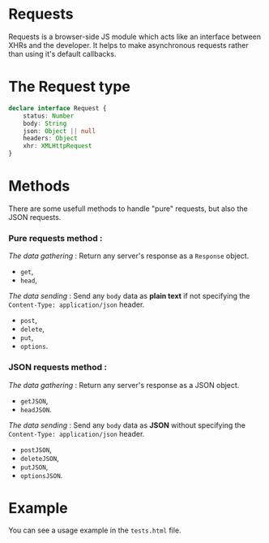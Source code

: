 # Requests
Requests is a browser-side JS module which acts like an interface between XHRs and the developer. It helps to make asynchronous requests rather than using it's default callbacks.

# The Request type
```ts
declare interface Request {
    status: Number
    body: String
    json: Object || null
    headers: Object
    xhr: XMLHttpRequest
}
```

# Methods
There are some usefull methods to handle "pure" requests, but also the JSON requests.

### Pure requests method :
*The data gathering* : Return any server's response as a ``Response`` object.
-   ``get``,
-   ``head``,

*The data sending* : Send any ``body`` data as **plain text** if not specifying the ``Content-Type: application/json`` header.
-   ``post``,
-   ``delete``,
-   ``put``,
-   ``options``.

### JSON requests method :
*The data gathering* : Return any server's response as a JSON object.
-   ``getJSON``,
-   ``headJSON``.

*The data sending* : Send any ``body`` data as **JSON** without specifying the ``Content-Type: application/json`` header.
-   ``postJSON``,
-   ``deleteJSON``,
-   ``putJSON``,
-   ``optionsJSON``.

# Example
You can see a usage example in the ``tests.html`` file.